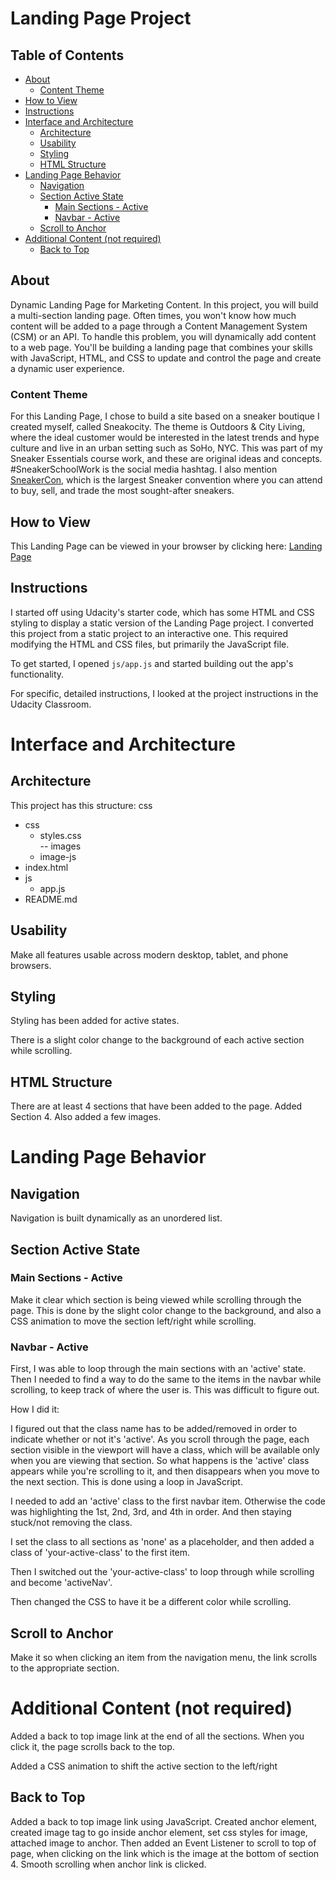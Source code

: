 # Landing Page Project

## Table of Contents

* [About](#about)
    - [Content Theme](#content-theme)
* [How to View](#how-to-view)
* [Instructions](#instructions)
* [Interface and Architecture](#interface-and-architecture)
    - [Architecture](#architecture)
    - [Usability](#usability)
    - [Styling](#styling)
    - [HTML Structure](#html-structure)
* [Landing Page Behavior](#landing-page-behavior)
    - [Navigation](#navigation)
    - [Section Active State](#section-active-state)
        - [Main Sections - Active](#main-sections-active)
        - [Navbar - Active](#navbar-active)
    - [Scroll to Anchor](#scroll-to-anchor)
* [Additional Content (not required)](#additional-content-not-required)
    - [Back to Top](#back-to-top)

## About

Dynamic Landing Page for Marketing Content.
In this project, you will build a multi-section landing page. Often times, you won't know how much content will be added to a page through a Content Management System (CSM) or an API. To handle this problem, you will dynamically add content to a web page. You'll be building a landing page that combines your skills with JavaScript, HTML, and CSS to update and control the page and create a dynamic user experience.

### Content Theme

For this Landing Page, I chose to build a site based on a sneaker boutique I created myself, called Sneakocity. The theme is Outdoors & City Living, where the ideal customer would be interested in the latest trends and hype culture and live in an urban setting such as SoHo, NYC. This was part of my Sneaker Essentials course work, and these are original ideas and concepts. #SneakerSchoolWork is the social media hashtag. I also mention [SneakerCon](https://sneakercon.com/), which is the largest Sneaker convention where you can attend to buy, sell, and trade the most sought-after sneakers.

## How to View

This Landing Page can be viewed in your browser by clicking here: [Landing Page](https://christina-ml.github.io/fend-landing-page/)

## Instructions

I started off using Udacity's starter code, which has some HTML and CSS styling to display a static version of the Landing Page project. I converted this project from a static project to an interactive one. This required modifying the HTML and CSS files, but primarily the JavaScript file.

To get started, I opened `js/app.js` and started building out the app's functionality.

For specific, detailed instructions, I looked at the project instructions in the Udacity Classroom.

# Interface and Architecture

## Architecture

This project has this structure:
css
* css
    * styles.css  
    -- images
    * image-js
* index.html
* js
    * app.js
* README.md

## Usability

Make all features usable across modern desktop, tablet, and phone browsers.

## Styling

Styling has been added for active states.

There is a slight color change to the background of each active section while scrolling.

## HTML Structure

There are at least 4 sections that have been added to the page. Added Section 4. Also added a few images.

# Landing Page Behavior

## Navigation

Navigation is built dynamically as an unordered list.

## Section Active State

### Main Sections - Active

Make it clear which section is being viewed while scrolling through the page. This is done by the slight color change to the background, and also a CSS animation to move the section left/right while scrolling.

### Navbar - Active

First, I was able to loop through the main sections with an 'active' state. Then I needed to find a way to do the same to the items in the navbar while scrolling, to keep track of where the user is. This was difficult to figure out.

How I did it:

I figured out that the class name has to be added/removed in order to indicate whether or not it's 'active'. As you scroll through the page, each section visible in the viewport will have a class, which will be available only when you are viewing that section. So what happens is the 'active' class appears while you're scrolling to it, and then disappears when you move to the next section. This is done using a loop in JavaScript.

I needed to add an 'active' class to the first navbar item. Otherwise the code was highlighting the 1st, 2nd, 3rd, and 4th in order. And then staying stuck/not removing the class.

I set the class to all sections as 'none' as a placeholder, and then added a class of 'your-active-class' to the first item.

Then I switched out the 'your-active-class' to loop through while scrolling and become 'activeNav'.

Then changed the CSS to have it be a different color while scrolling.


## Scroll to Anchor

Make it so when clicking an item from the navigation menu, the link scrolls to the appropriate section.

# Additional Content (not required)

Added a back to top image link at the end of all the sections. When you click it, the page scrolls back to the top.

Added a CSS animation to shift the active section to the left/right

## Back to Top

Added a back to top image link using JavaScript. Created anchor element, created image tag to go inside anchor element, set css styles for image, attached image to anchor. Then added an Event Listener to scroll to top of page, when clicking on the link which is the image at the bottom of section 4. Smooth scrolling when anchor link is clicked.
